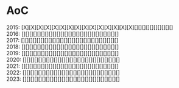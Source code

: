 # AoC

2015: [X][X][X][X][X][X][X][X][X][X][X][X][X][X][X][][][][][][][][][][] \
2016: [][][][][][][][][][][][][][][][][][][][][][][][][] \
2017: [][][][][][][][][][][][][][][][][][][][][][][][][] \
2018: [][][][][][][][][][][][][][][][][][][][][][][][][] \
2019: [][][][][][][][][][][][][][][][][][][][][][][][][] \
2020: [][][][][][][][][][][][][][][][][][][][][][][][][] \
2021: [][][][][][][][][][][][][][][][][][][][][][][][][] \
2022: [][][][][][][][][][][][][][][][][][][][][][][][][] \
2023: [][][][][][][][][][][][][][][][][][][][][][][][][]

